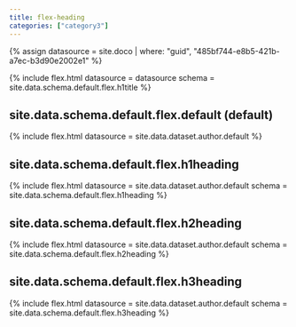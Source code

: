 ```yaml
---
title: flex-heading
categories: ["category3"]
---
```

<!-- v1.2.121 pages/includes/flex-title.md-->

{% assign datasource = site.doco | where: "guid", "485bf744-e8b5-421b-a7ec-b3d90e2002e1" %}

{% include flex.html datasource = datasource
                     schema = site.data.schema.default.flex.h1title %}

## site.data.schema.default.flex.default (default)

{% include flex.html datasource = site.data.dataset.author.default %}

## site.data.schema.default.flex.h1heading

{% include flex.html datasource = site.data.dataset.author.default
                       schema = site.data.schema.default.flex.h1heading %}

## site.data.schema.default.flex.h2heading

{% include flex.html datasource = site.data.dataset.author.default
                     schema = site.data.schema.default.flex.h2heading %}

## site.data.schema.default.flex.h3heading

{% include flex.html datasource = site.data.dataset.author.default
                       schema = site.data.schema.default.flex.h3heading %}
